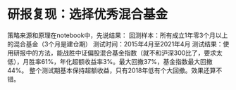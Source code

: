 # 研报复现：选择优秀混合基金

策略来源和原理在notebook中，先说结果：
回测样本：所有成立1年零3个月以上的混合基金（3个月是建仓期）
测试时间：2015年4月至2021年4月
测试结果：使用研报中的方法，能战胜中证偏股混合基金指数（就不和沪深300比了，要求太低），月胜率61%，年化超额收益率3%。最大回撤37%，基金指数最大回撤44%。
整个测试期基本保持超额收益，只有2018年低有个大回撤。效果还算不错。